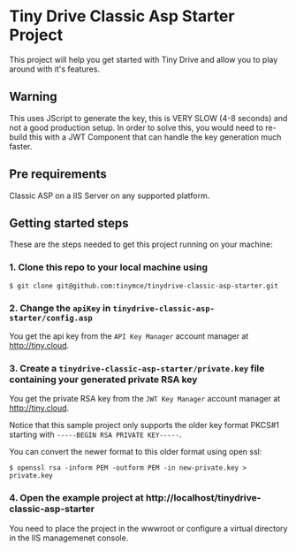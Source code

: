 # Tiny Drive Classic Asp Starter Project

This project will help you get started with Tiny Drive and allow you to play around with it's features.

## Warning

This uses JScript to generate the key, this is VERY SLOW (4-8 seconds) and not a good production setup. In order to solve this, you would need to re-build this with a JWT Component that can handle the key generation much faster.

## Pre requirements

Classic ASP on a IIS Server on any supported platform.

## Getting started steps

These are the steps needed to get this project running on your machine:

### 1. Clone this repo to your local machine using

```
$ git clone git@github.com:tinymce/tinydrive-classic-asp-starter.git
```

### 2. Change the `apiKey` in `tinydrive-classic-asp-starter/config.asp`

You get the api key from the `API Key Manager` account manager at http://tiny.cloud.

### 3. Create a `tinydrive-classic-asp-starter/private.key` file containing your generated private RSA key

You get the private RSA key from the `JWT Key Manager` account manager at http://tiny.cloud.

Notice that this sample project only supports the older key format PKCS#1 starting with `-----BEGIN RSA PRIVATE KEY-----`.

You can convert the newer format to this older format using open ssl:
```
$ openssl rsa -inform PEM -outform PEM -in new-private.key > private.key
```

### 4. Open the example project at http://localhost/tinydrive-classic-asp-starter

You need to place the project in the wwwroot or configure a virtual directory in the IIS managemenet console.
